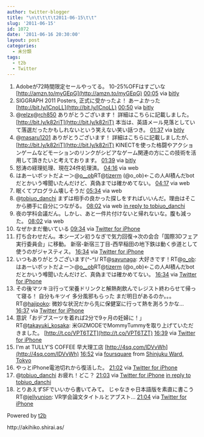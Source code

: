 ```yaml
---
author: twitter-blogger
title: "\n\t\t\t\t2011-06-15\t\t"
slug: '2011-06-15'
id: 1072
date: '2011-06-16 20:30:00'
layout: post
categories:
  - 未分類
tags:
  - t2b
  - Twitter
---
```


<div xmlns:georss="http://www.georss.org/georss">

1.  <span><span>Adobeが72時間限定セールやってる。 10-25%OFFはすごいな [http://amzn.to/myGEpG](http://amzn.to/myGEpG)</span> <span>[<span>00:05</span>](http://twitter.com/o_ob/status/80954017961873408) <span>via [bitly](http://bit.ly)</span></span></span>
2.  <span><span>SIGGRAPH 2011 Posters, 正式に受かったよ！ あーよかった [http://bit.ly/lCnoLL](http://bit.ly/lCnoLL)</span> <span>[<span>00:50</span>](http://twitter.com/o_ob/status/80965481829380096) <span>via [bitly](http://bit.ly)</span></span></span>
3.  <span><span>@[relzx](http://twitter.com/relzx "relzx")@[rch850](http://twitter.com/rch850 "rch850") ありがとうございます！ 詳細はこちらに記載しました。 [http://bit.ly/k82riT](http://bit.ly/k82riT) 本当は、英語メール見落としていて落選だったかもしれないという笑えない笑い話つき。</span> <span>[<span>01:37</span>](http://twitter.com/o_ob/status/80977260898828290) <span>via [bitly](http://bit.ly)</span></span></span>
4.  <span><span>@[masaru1201](http://twitter.com/masaru1201 "masaru1201") ありがとうございます！ 詳細はこちらに記載しましたが、 [http://bit.ly/k82riT](http://bit.ly/k82riT) KINECTを使った格闘やアクションゲームなどモーションのリンクがシビアなゲーム関連の方にこの技術を活用して頂きたいと考えております。</span> <span>[<span>01:39</span>](http://twitter.com/o_ob/status/80977822365122560) <span>via [bitly](http://bit.ly)</span></span></span>
5.  <span><span>怒涛の経理処理、現在24件処理済。</span> <span>[<span>04:16</span>](http://twitter.com/o_ob/status/81017363461443584) <span>via web</span></span></span>
6.  <span><span>はあーいボットだよー＞@[o__ob](http://twitter.com/o__ob "o__ob")RT@[tizerm](http://twitter.com/tizerm "tizerm") (@o_ob)←この人AI積んだbotだとかいう噂聞いたんだけど、真偽までは確かめてない。</span> <span>[<span>04:17</span>](http://twitter.com/o_ob/status/81017404532080641) <span>via web</span></span></span>
7.  <span><span>眠くてプログラム壊しそうだ</span> <span>[<span>05:34</span>](http://twitter.com/o_ob/status/81036891763384320) <span>via web</span></span></span>
8.  <span><span>@[tobiuo_danchi](http://twitter.com/tobiuo_danchi "tobiuo_danchi") まずは相手の良かった探しをすればいいんだ。理由はそこから勝手に自分につながる。</span> <span>[<span>08:02</span>](http://twitter.com/o_ob/status/81073999794274304) <span>via web</span> [in reply to tobiuo_danchi](http://twitter.com/tobiuo_danchi/status/81060813837844480)</span></span>
9.  <span><span>夜の学科会議だん。しかし、あと一件片付けないと帰れないな。腹も減った。</span> <span>[<span>08:02</span>](http://twitter.com/o_ob/status/81074139879841793) <span>via web</span></span></span>
10.  <span><span>なぜかまだ働いている</span> <span>[<span>09:34</span>](http://twitter.com/o_ob/status/81097281809559552) <span>via [Twitter for iPhone](http://twitter.com/#!/download/iphone)</span></span></span>
11.  <span><span>打ち合わせだん。本シーズン初うなぎで気力回復→次の会合「国際3Dフェア実行委員会」に移動。 新宿-新宿三丁目-西早稲田の地下鉄は動く歩道として使うのがジャスティス。</span> <span>[<span>16:34</span>](http://twitter.com/o_ob/status/81202839992549376) <span>via [Twitter for iPhone](http://twitter.com/#!/download/iphone)</span></span></span>
12.  <span><span>いつもありがとうございます(^-^)/ RT@[sayunaga](http://twitter.com/sayunaga "sayunaga"): 大好きです！RT@[o_ob](http://twitter.com/o_ob "o_ob"): はあーいボットだよー＞@[o__ob](http://twitter.com/o__ob "o__ob")RT@[tizerm](http://twitter.com/tizerm "tizerm") (@o_ob)←この人AI積んだbotだとかいう噂聞いたんだけど、真偽までは確かめてない。</span> <span>[<span>16:34</span>](http://twitter.com/o_ob/status/81202994636533760) <span>via [Twitter for iPhone](http://twitter.com/#!/download/iphone)</span></span></span>
13.  <span><span>その後マツキヨ行って栄養ドリンクと解熱剤飲んでレジスト終わらせて帰って寝る！ 自分もキツイ 多分風邪もらった まだ明日があるのか。。。 RT@[hajipoko](http://twitter.com/hajipoko "hajipoko"): 微妙な状況だから先に保健室に行って熱を測ろうかな…</span> <span>[<span>16:37</span>](http://twitter.com/o_ob/status/81203746201276416) <span>via [Twitter for iPhone](http://twitter.com/#!/download/iphone)</span></span></span>
14.  <span><span>意訳「おデブスーツを着れば2分で9ヶ月の妊婦に！」 RT@[takayuki_kosaka](http://twitter.com/takayuki_kosaka "takayuki_kosaka"): 米GIZMODEでMommyTummyを取り上げていただきました。 [http://t.co/VPT6TZT](http://t.co/VPT6TZT)</span> <span>[<span>16:39</span>](http://twitter.com/o_ob/status/81204286633152512) <span>via [Twitter for iPhone](http://twitter.com/#!/download/iphone)</span></span></span>
15.  <span><span>I'm at TULLY'S COFFEE 早大理工店 [http://4sq.com/lDVvWh](http://4sq.com/lDVvWh)</span> <span>[<span>16:52</span>](http://twitter.com/o_ob/status/81207386668404736) <span>via [foursquare](http://foursquare.com)</span> from [Shinjuku Ward, Tokyo<span></span>](http://maps.google.com/maps?q=35.70601586,139.70863402)</span></span>
16.  <span><span>やっとiPhone電池切れから復活した。</span> <span>[<span>21:02</span>](http://twitter.com/o_ob/status/81270448087769088) <span>via [Twitter for iPhone](http://twitter.com/#!/download/iphone)</span></span></span>
17.  <span><span>@[tobiuo_danchi](http://twitter.com/tobiuo_danchi "tobiuo_danchi") お疲れ！どこ？</span> <span>[<span>21:03</span>](http://twitter.com/o_ob/status/81270649099796480) <span>via [Twitter for iPhone](http://twitter.com/#!/download/iphone)</span> [in reply to tobiuo_danchi](http://twitter.com/tobiuo_danchi/status/81268666368397312)</span></span>
18.  <span><span>とりあえずSFでいいから書いてみて。 じゃなきゃ日本語版を素直に書こう RT@[jellyunion](http://twitter.com/jellyunion "jellyunion"): VR学会論文タイトルとアブスト…</span> <span>[<span>21:04</span>](http://twitter.com/o_ob/status/81270910820167680) <span>via [Twitter for iPhone](http://twitter.com/#!/download/iphone)</span></span></span>

</div>

Powered by [t2b](http://t2b.utilz.jp/)

<div>http://akihiko.shirai.as/</div>